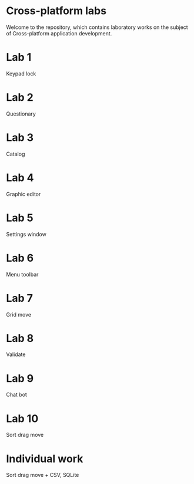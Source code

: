 # Cross-platform labs
Welcome to the repository, which contains laboratory works on the subject of Cross-platform application development.
# Lab 1
 Keypad lock
# Lab 2
 Questionary
# Lab 3
 Catalog
# Lab 4
 Graphic editor
# Lab 5
 Settings window
# Lab 6
 Menu toolbar
# Lab 7 
 Grid move
# Lab 8
 Validate
# Lab 9
 Chat bot
# Lab 10
 Sort drag move
# Individual work
 Sort drag move + CSV, SQLite
